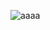 ![aaaa](https://upload-images.jianshu.io/upload_images/23397987-d51f4720d70c91ef.jpg?imageMogr2/auto-orient/strip%7CimageView2/2/w/1240)
